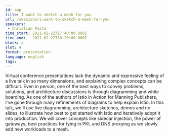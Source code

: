 ```yaml
---
id: a4p
title: I want to sketch a mesh for you
url: /sessions/i-want-to-sketch-a-mesh-for-you
speakers:
 - Christian Posta
time_start: 2021-02-22T17:40:00.000Z
time_end:   2021-02-22T18:20:00.000Z
block: a
slot: 4
format: presentation
language: english
tags:
---
```


Virtual conference presentations lack the dynamic and expressive feeling of a live talk in so many dimensions, and explaining complex concepts can be difficult. Even in person, one of the best ways to convey problems, solutions, and architecture discussions is through diagramming and white boarding. As one of the authors of Istio in Action for Manning Publishers, I've gone through many refinements of diagrams to help explain Istio.  In this talk, we'll use live diagramming, architecture sketches, demos and no slides, to illustrate how best to get started with Istio and iteratively adopt it into production. We will cover concepts like sidecar injection, the power of gateways, best practices for tying in PKI, and DNS proxying as we slowly add new workloads to a mesh. 